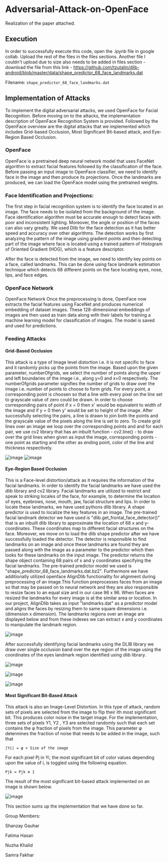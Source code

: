 # Adversarial-Attack-on-OpenFace
Realization of the paper attached.

## Execution
In order to successfully execute this code, open the .ipynb file in google collab. Upload the rest of the files in the files sections. Another file  I couldn't upload due to size also needs to be added in files section - download 
the file from this link - https://github.com/tzutalin/dlib-android/blob/master/data/shape_predictor_68_face_landmarks.dat  

Filename: `shape_predictor_68_face_landmarks.dat`
## Implementation of Attacks
To implement the digital adversarial attacks, we used OpenFace for Facial Recognition. Before moving on to the attacks, the implementation description of OpenFace Recognition System is provided. Followed by the OpenFace overview are the digital attacks that we implemented which includes Grid-based Occlusion, Most Significant Bit-based attack, and Eye-Region Based Occlusion. 

### OpenFace
OpenFace is a pretrained deep neural network model that uses FaceNet algorithm to extract facial features followed by the classification of the face. Before passing an input image to OpenFace classifier, we need to identify face in the image and then produce its projections. Once the landmarks are produced, we can load the OpenFace model using the pretrained weights.

### Face Identification and Projections:
The first step in facial recognition system is to identify the face located in an image. The face needs to be isolated from the background of the image. Face identification algorithm must be accurate enough to detect faces with poor and inconsistent lighting. Moreover, the angle or position of the faces can also vary greatly. We used Dlib for the face detection as it has better speed and accuracy over other algorithms. The detection works by first analyzing the pattern of the image using gradient points and then detecting part of the image where face is located using a trained pattern of Histogram of Oriented Gradient (HOG), which is a feature descriptor. 

After the face is detected from the image, we need to identify key points on a face, called landmarks. This can be done using face landmark estimation technique which detects 68 different points on the face locating eyes, nose, lips, and face edges.

### OpenFace Network
OpenFace Network
Once the preprocessing is done, OpenFace now extracts the facial features using FaceNet and produces numerical embedding of dataset images. These 128-dimensional embeddings of images are then used as train data along with their labels for training a machine learning model for classification of images. The model is saved and used for predictions. 


### Feeding Attacks

#### Grid-Based Occlusion 
This attack is a type of Image level distortion i.e. it is not specific to face and it randomly picks up the points from the image. Based upon the given parameter, numberOfgrids, we select the number of points along the upper and left boundaries of the image i.e., along y=0 and x=0 respectively. The numberOfgrids parameter signifies the number of grids to draw over the image i.e. number of points to choose to form grids. For every point, a corresponding point is choosen so that a line with every pixel on the line set to grayscale value of zero could be drawn. In order to choose corresponding pairs of point if x = 0 then x' would be equivalent to width of the image and if y = 0 then y' would be set to height of the image. After successfully selecting the pairs, a line is drawn to join both the points and the grayscale value of the pixels along the line is set to zero. 
To create grid lines over an image we loop over the corresponding points and and for each pair, we use cv2 library that has an inbuilt function - cv2.line() - to draw over the grid lines when given as input the image, corresponding points -one point as starting and the other as ending point, color of the line and thickness respectively.	

![image](https://user-images.githubusercontent.com/68595241/121817173-25224e80-cc99-11eb-964c-56ab02feb513.png)
![image](https://user-images.githubusercontent.com/68595241/121817182-366b5b00-cc99-11eb-9219-eb858c3065cc.png)

#### Eye-Region Based Occlusion
This is a Face-level distortion/attack as it requires the information of the facial landmarks. In order to identify the facial landmarks we have used the dlib library and cv2 library. Facial landmarks are utilized to restrict and speak to striking locales of the face, for example, to determine the location of eyes, eyebrows, nose, mouth, jaw, facial structure and lips. In order to locate these landmarks, we have used pythons dlib library. 
A shape predictor is used to localize the key features in an image. The pre-trained facial landmark detector we have used is "dlib.get_frontal_face_detector()" that is an inbuilt dlib library to approximate the location of 68 x and y-coordinates. These coordinates map to different facial structures on the face. Moreover, we move on to load the dlib shape predictor after we have successfully loaded the detector. The detector is responsible to find landmarks on an image and once these landmarks are found they are passed along with the image as a parameter to the predictor which then looks for these landmarks on the input image. The predictor returns the shape object containing 68 pairs of x and y coordinates specifying the facial landmarks. The pre-trained predictor model we used is "shape_predictor_68_face_landmarks.dat.bz2". 
Furthermore we have additionally utilized openface AlignDlib functionality for alignment during preprocessing of an image.This function preprocesses faces from an image so that may be passed on to neural network and they are also responsible to resize faces to an equal size and in our case 96 x 96. When faces are resized the landmarks for every image is at the similar area or location. In our project, AlignDlib takes as input "landmarks.dat" as a predictor model and aligns the faces by resizing them to same square dimensions i.e. (dimension x dimension). The landmarks regions over an image are displayed below and from these indexes we can extract x and y coordinates to manipulate the landmark region.


![image](https://user-images.githubusercontent.com/68595241/121817234-8c400300-cc99-11eb-95ba-1a8f6c8ecd58.png)


After successfully identifying facial landmarks using the DLIB library we draw over single occlusion band over the eye region of the image using the coordinates of the eyes landmark region identified using dlib library.


![image](https://user-images.githubusercontent.com/68595241/121817251-a2e65a00-cc99-11eb-8533-0ac86b877145.png)


![image](https://user-images.githubusercontent.com/68595241/121817267-b72a5700-cc99-11eb-879b-56d58a9503c5.png)


![image](https://user-images.githubusercontent.com/68595241/121817276-c5787300-cc99-11eb-87c6-ed19a0a50a1e.png)

#### Most Significant Bit-Based Attack
This attack is also an Image-Level Distortion. In this type of attack, random sets of pixels are selected from the image to flip their ith most significant bit. This produces color noise in the target image. For the implementation, three sets of pixels Y1, Y2 , Y3 are selected randomly such that each set contains the φ fraction of pixels from the image. This parameter φ determines the fraction of noise that needs to be added in the image, such that


`|Yi| = φ × Size of the image`

For each pixel Pj in Yi, the most significant bit of color values depending upon the value of i, is toggled using the following equation.

`Pjk = Pjk ⊕ 1`

The result of the most significant bit-based attack implemented on an image is shown below.

![image](https://user-images.githubusercontent.com/68595241/121817341-4c2d5000-cc9a-11eb-91fe-861570b06799.png)

This section sums up the implementation that we have done so far.

Group Members:


Shanzay Gauhar


Fatima Hasan


Nuzha Khalid


Samra Fakhar





